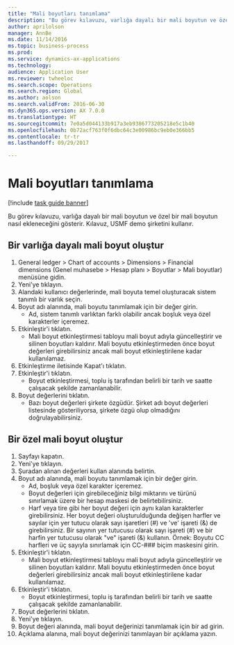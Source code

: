 ```yaml
--- 
title: "Mali boyutları tanımlama"
description: "Bu görev kılavuzu, varlığa dayalı bir mali boyutun ve özel bir mali boyutun nasıl ekleneceğini gösterir."
author: aprilolson
manager: AnnBe
ms.date: 11/14/2016
ms.topic: business-process
ms.prod: 
ms.service: dynamics-ax-applications
ms.technology: 
audience: Application User
ms.reviewer: twheeloc
ms.search.scope: Operations
ms.search.region: Global
ms.author: aolson
ms.search.validFrom: 2016-06-30
ms.dyn365.ops.version: AX 7.0.0
ms.translationtype: HT
ms.sourcegitcommit: 7e0a5d044133b917a3eb9386773205218e5c1b40
ms.openlocfilehash: 0b72acf763f0f6dbc64c3e00986bc9eb0e366bb5
ms.contentlocale: tr-tr
ms.lasthandoff: 09/29/2017

---
```

# <a name="define-financial-dimensions"></a>Mali boyutları tanımlama

[!include [task guide banner](../../includes/task-guide-banner.md)]

Bu görev kılavuzu, varlığa dayalı bir mali boyutun ve özel bir mali boyutun nasıl ekleneceğini gösterir.  Kılavuz, USMF demo şirketini kullanır.


## <a name="create-an-entity-backed-financial-dimension"></a>Bir varlığa dayalı mali boyut oluştur
1. General ledger > Chart of accounts > Dimensions > Financial dimensions (Genel muhasebe > Hesap planı > Boyutlar > Mali boyutlar) menüsüne gidin.
2. Yeni'ye tıklayın.
3. Alandaki kullanıcı değerlerinde, mali boyuta temel oluşturacak sistem tanımlı bir varlık seçin. 
4. Boyut adı alanında, mali boyutu tanımlamak için bir değer girin.
    * Ad, sistem tanımlı varlıktan farklı olabilir ancak boşluk veya özel karakterler içeremez.  
5. Etkinleştir'i tıklatın.
    * Mali boyut etkinleştirmesi tabloyu mali boyut adıyla güncelleştirir ve silinen boyutları kaldırır. Mali boyutu etkinleştirmeden önce boyut değerleri girebilirsiniz ancak mali boyut etkinleştirilene kadar kullanılamaz.  
6. Etkinleştirme iletisinde Kapat'ı tıklatın.
7. Etkinleştir'i tıklatın.
    * Boyut etkinleştirmesi, toplu iş tarafından belirli bir tarih ve saatte çalışacak şekilde zamanlanabilir.  
8. Boyut değerlerini tıklatın.
    * Bazı boyut değerleri şirkete özgüdür. Şirket adı boyut değerleri listesinde gösteriliyorsa, şirkete özgü olup olmadığını doğrulayabilirsiniz.  

## <a name="create-a-custom-financial-dimension"></a>Bir özel mali boyut oluştur
1. Sayfayı kapatın.
2. Yeni'ye tıklayın.
3. Şuradan alınan değerleri kullan alanında <Custom dimension> belirtin.
4. Boyut adı alanında, mali boyutu tanımlamak için bir değer girin.
    * Ad, boşluk veya özel karakter içeremez.  
    * Boyut değerleri için girebileceğiniz bilgi miktarını ve türünü sınırlamak üzere bir hesap maskesi de belirtebilirsiniz.   
    * Harf veya tire gibi her boyut değeri için aynı kalan karakterler girebilirsiniz. Her boyut değeri oluşturulduğunda değişen harfler ve sayılar için yer tutucu olarak sayı işaretleri (#) ve 've' işareti (&) de girebilirsiniz. Bir sayının yer tutucusu olarak sayı işareti (#) ve bir harfin yer tutucusu olarak "ve" işareti (&) kullanın.  Örnek: Boyutu CC harfleri ve üç sayıyla sınırlamak için CC-### biçim maskesini girin.  
5. Etkinleştir'i tıklatın.
    * Mali boyut etkinleştirmesi tabloyu mali boyut adıyla güncelleştirir ve silinen boyutları kaldırır. Mali boyutu etkinleştirmeden önce boyut değerleri girebilirsiniz ancak mali boyut etkinleştirilene kadar kullanılamaz.  
6. Etkinleştir'i tıklatın.
    * Boyut etkinleştirmesi, toplu iş tarafından belirli bir tarih ve saatte çalışacak şekilde zamanlanabilir.  
7. Boyut değerlerini tıklatın.
8. Yeni'ye tıklayın.
9. Boyut değeri alanında, mali boyut değerinizi tanımlamak için bir ad girin.
10. Açıklama alanına, mali boyut değerinizi tanımlayan bir açıklama yazın.


